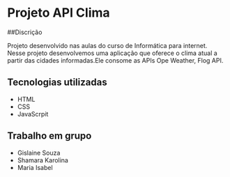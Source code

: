 # Projeto API Clima

##Discrição

Projeto desenvolvido nas aulas do curso de Informática para internet. Nesse projeto desenvolvemos uma aplicação que oferece o clima atual a partir das cidades informadas.Ele consome as APIs Ope Weather, Flog API.

## Tecnologias utilizadas
* HTML
* CSS
* JavaScrpit

## Trabalho em grupo
* Gislaine Souza
* Shamara Karolina
* Maria Isabel
